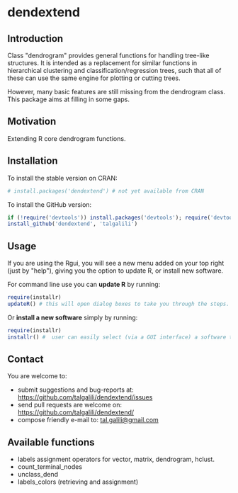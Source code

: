 # dendextend

## Introduction

Class "dendrogram" provides general functions for handling tree-like structures. It is intended as a replacement for similar functions in hierarchical clustering and classification/regression trees, such that all of these can use the same engine for plotting or cutting trees.

However, many basic features are still missing from the dendrogram class.  This package aims at filling in some gaps.


## Motivation

Extending R core dendrogram functions.

## Installation

To install the stable version on CRAN:

```r
# install.packages('dendextend') # not yet available from CRAN
```

To install the GitHub version:

```r
if (!require('devtools')) install.packages('devtools'); require('devtools')
install_github('dendextend', 'talgalili')
```

## Usage

If you are using the Rgui, you will see a new menu added on your top right (just by "help"), giving you the option to update R, or install new software.

For command line use you can **update R** by running:

```r
require(installr)
updateR() # this will open dialog boxes to take you through the steps.
```

Or **install a new software** simply by running:

```r
require(installr)
installr() #  user can easily select (via a GUI interface) a software to install.
```


## Contact

You are welcome to:
* submit suggestions and bug-reports at: <https://github.com/talgalili/dendextend/issues>
* send pull requests are welcome on: <https://github.com/talgalili/dendextend/>
* compose friendly e-mail to: <tal.galili@gmail.com>


## Available functions

* labels assignment operators for vector, matrix, dendrogram, hclust.
* count_terminal_nodes
* unclass_dend
* labels_colors (retrieving and assignment)
